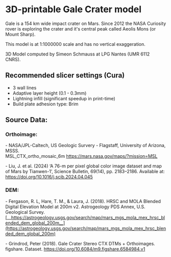 # 3D-printable Gale Crater model

Gale is a 154 km wide impact crater on Mars. Since 2012 the NASA Curiosity rover is exploring the crater and it's central peak called Aeolis Mons (or Mount Sharp).

This model is at 1:1000000 scale and has no vertical exaggeration.

3D Model computed by Simeon Schmauss at LPG Nantes (UMR 6112 CNRS).

## Recommended slicer settings (Cura)

- 3 wall lines
- Adaptive layer height (0.1 - 0.3mm)
- Lightning infill (significant speedup in print-time)
- Build plate adhesion type: Brim

## Source Data:

### Orthoimage:

\- NASA/JPL-Caltech, US Geologic Survery - Flagstaff, University of Arizona, MSSS.  
MSL_CTX_ortho_mosaic_6m <https://mars.nasa.gov/maps/?mission=MSL>

\- Liu, J. et al. (2024) ‘A 76-m per pixel global color image dataset and map of Mars by Tianwen-1’, Science Bulletin, 69(14), pp. 2183–2186. Available at: <https://doi.org/10.1016/j.scib.2024.04.045>

### DEM:

\- Fergason, R. L, Hare, T. M., & Laura, J. (2018). HRSC and MOLA Blended Digital Elevation Model at 200m v2. Astrogeology PDS Annex, U.S. Geological Survey. [__https://astrogeology.usgs.gov/search/map/mars_mgs_mola_mex_hrsc_blended_dem_global_200m__](https://astrogeology.usgs.gov/search/map/mars_mgs_mola_mex_hrsc_blended_dem_global_200m)

\- Grindrod, Peter (2018). Gale Crater Stereo CTX DTMs + Orthoimages. figshare. Dataset. <https://doi.org/10.6084/m9.figshare.6584984.v1>